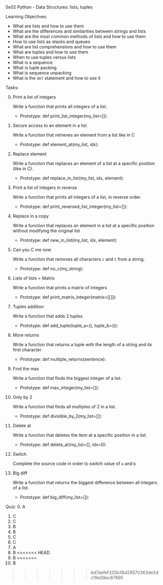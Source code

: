 0x02 Python - Data Structures: lists, tuples

Learning Objectives:

* What are lists and how to use them
* What are the differences and similarities between strings and lists
* What are the most common methods of lists and how to use them
* How to use lists as stacks and queues
* What are list comprehensions and how to use them
* What are tuples and how to use them
* When to use tuples versus lists
* What is a sequence
* What is tuple packing
* What is sequence unpacking
* What is the `del` statement and how to use it


Tasks:

0. Print a list of integers

    Write a function that prints all integers of a list.
    * Prototype: def print_list_integer(my_list=[]):

1. Secure access to an element in a list

    Write a function that retrieves an element from a list like in C
    * Prototype: def element_at(my_list, idx):

2. Replace element

    Write a function that replaces an element of a list at a specific position (like in C).
    * Prototype: def replace_in_list(my_list, idx, element):

3. Print a list of integers in reverse

    Write a function that prints all integers of a list, in reverse order.
    * Prototype: def print_reversed_list_integer(my_list=[]):

4. Replace in a copy

    Write a function that replaces an element in a list at a specific position
    without modifying the original list
    * Prototype: def new_in_list(my_list, idx, element):

5. Can you C me now

    Write a function that removes all characters `c` and `C` from a string.
    * Prototype: def no_c(my_string):

6. Lists of lists = Matrix

    Write a function that prints a matrix of integers
    * Prototype: def print_matrix_integer(matrix=[[]]):

7. Tuples addition

    Write a function that adds 2 tuples.
    * Prototype: def add_tuple(tuple_a=(), tuple_b=()):

8. More returns

    Write a function that returns a tuple with the length of a string and 
    its first character
    * Prototype: def multiple_returns(sentence):

9. Find the max

    Write a function that finds the biggest integer of a list.
    * Prototype: def max_integer(my_list=[]):

10. Only by 2

    Write a function that finds all multiples of 2 in a list.
    * Prototype: def divisible_by_2(my_list=[]):

11. Delete at

    Write a function that deletes the item at a specific position in a list.
    * Prototype: def delete_at(my_list=[], idx=0):

12. Switch

    Complete the source code in order to switch value of `a` and `b`

13. Big diff

    Write a function that returns the biggest difference between all integers
    of a list.
    * Prototype: def big_diff(my_list=[]):



Quiz:
0. A
1. C
2. C
3. B
4. B
5. C
6. C
7. A
8. B
<<<<<<< HEAD
9. B
=======
9. B
>>>>>>> bd7aefef325b36d28570363de2dc19e09ec87895
